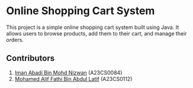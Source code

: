 # Online Shopping Cart System
This project is a simple online shopping cart system built using Java. It allows users to browse products, add them to their cart, and manage their orders.

## Contributors
1. [Iman Abadi Bin Mohd Nizwan](https://github.com/imn353) (A23CS0084)
2. [Mohamed Alif Fathi Bin Abdul Latif](https://github.com/AlifFathi) (A23CS0112)

